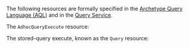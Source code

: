 The following resources are formally specified in the [Archetype Query Language (AQL)](https://specifications.openehr.org/releases/QUERY/latest/AQL.html) and in the [Query Service](https://specifications.openehr.org/releases/SM/development/openehr_platform.html#_query_service).
<div class="mb-5"></div>

The `AdhocQueryExecute` resource:
<SchemaDefinition schemaRef="#/components/schemas/AdhocQueryExecute" />

The stored-query execute, known as the `Query` resource:
<SchemaDefinition schemaRef="#/components/schemas/Query" />
